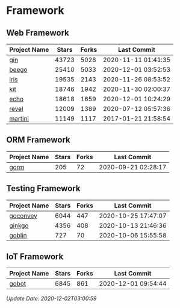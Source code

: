 # Framework

## Web Framework
| Project Name | Stars | Forks | Last Commit |
| ------------ | ----- | ----- | ----------- |
| [gin](https://github.com/gin-gonic/gin) | 43723 | 5028 | 2020-11-11 01:41:35 |
| [beego](https://github.com/astaxie/beego) | 25410 | 5033 | 2020-12-01 03:52:53 |
| [iris](https://github.com/kataras/iris) | 19535 | 2143 | 2020-11-26 08:53:52 |
| [kit](https://github.com/go-kit/kit) | 18746 | 1942 | 2020-11-30 02:00:37 |
| [echo](https://github.com/labstack/echo) | 18618 | 1659 | 2020-12-01 10:24:29 |
| [revel](https://github.com/revel/revel) | 12009 | 1389 | 2020-07-12 05:57:36 |
| [martini](https://github.com/go-martini/martini) | 11149 | 1117 | 2017-01-21 21:58:54 |

## ORM Framework
| Project Name | Stars | Forks | Last Commit |
| ------------ | ----- | ----- | ----------- |
| [gorm](https://github.com/jinzhu/gorm) | 205 | 72 | 2020-09-21 02:28:17 |

## Testing Framework
| Project Name | Stars | Forks | Last Commit |
| ------------ | ----- | ----- | ----------- |
| [goconvey](https://github.com/smartystreets/goconvey) | 6044 | 447 | 2020-10-25 17:47:07 |
| [ginkgo](https://github.com/onsi/ginkgo) | 4356 | 408 | 2020-10-13 21:46:36 |
| [goblin](https://github.com/franela/goblin) | 727 | 70 | 2020-10-06 15:55:58 |

## IoT Framework
| Project Name | Stars | Forks | Last Commit |
| ------------ | ----- | ----- | ----------- |
| [gobot](https://github.com/hybridgroup/gobot) | 6845 | 861 | 2020-12-01 09:54:44 |

*Update Date: 2020-12-02T03:00:59*